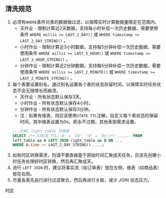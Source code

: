 ## 清洗规范
1. 必须有`WHERE`条件对表的数据做过滤，以保障实时计算数据量限定在范围内。  
    - 天作业 - 限制计算近2天数据，支持每小时补偿一次历史数据，需要使用条件 `WHERE millis >= LAST_2_DAY()` 或 `WHERE timestamp >= LAST_2_DAY_STRING()` 。
    - 小时作业 - 限制计算近3小时数据，支持每5分钟补偿一次历史数据，需要使用条件 `WHERE millis >= LAST_3_HOUR()` 或 `WHERE timestamp >= LAST_3_HOUR_STRING()` 。
    - 分钟作业 - 限制计算近2分钟数据，支持每5分钟补偿一次历史数据，需要使用条件 `WHERE millis >= LAST_2_MINUTE()` 或 `WHERE timestamp >= LAST_2_MINUTE_STRING()` 。
2. 每个表要设置别名，通过别名设置各个表的状态存留时间，以保障实时任务状态不会无限增长而崩溃。  
    - 天作业 - 所有状态默认保存3天。
    - 小时作业 - 所有状态默认保存4小时。
    - 分钟作业 - 所有状态默认保存3分钟。
    - 注：如果有维表，则应该使用`STATE_TTL`注解，自定义每个表状态的保留时间，其中维表设置为0s，即永不过期，其他表按需求设置。
    ```sql
    -- 示例: right_table 为维表
    SELECT /*+ STATE_TTL('A' = '3d', 'B' = '0s')*/ ...... FROM 
    left_table as A LEFT JOIN right_table as B ON ... 
    WHERE A.time >= LAST_2_DAY_STRING() ....;
    ```
3. 如有时区转换需求，则请不要直接基于原始时间汇聚成天任务，应该先创建小时任务处理好时区转换，然后再汇聚成天。
4. 进行 `LEFT JOIN` 时，建议将事实流（如订单表）放在左侧，维表（如商品表）放在右侧。  
5. 尽量各表先自行进行过滤聚合，然后再进行关联，减少 JOIN 状态压力。    




时区

